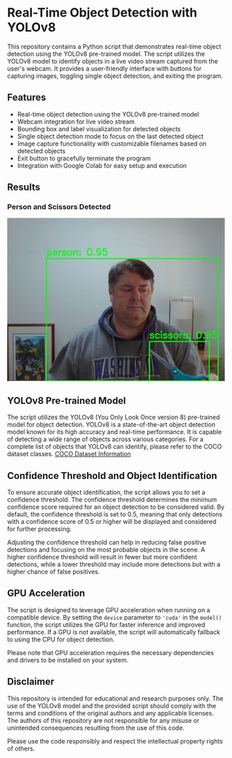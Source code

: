 # Real-Time Object Detection with YOLOv8

This repository contains a Python script that demonstrates real-time object detection using the YOLOv8 pre-trained model. The script utilizes the YOLOv8 model to identify objects in a live video stream captured from the user's webcam. It provides a user-friendly interface with buttons for capturing images, toggling single object detection, and exiting the program.

## Features

- Real-time object detection using the YOLOv8 pre-trained model
- Webcam integration for live video stream
- Bounding box and label visualization for detected objects
- Single object detection mode to focus on the last detected object
- Image capture functionality with customizable filenames based on detected objects
- Exit button to gracefully terminate the program
- Integration with Google Colab for easy setup and execution

## Results
### Person and Scissors Detected
![](https://github.com/ericyoc/yolo-inference-obj-detect-webcam-google-co-lab-poc/blob/main/person__0.95_scissors__0.95.jpg)

## YOLOv8 Pre-trained Model

The script utilizes the YOLOv8 (You Only Look Once version 8) pre-trained model for object detection. YOLOv8 is a state-of-the-art object detection model known for its high accuracy and real-time performance. It is capable of detecting a wide range of objects across various categories. For a complete list of objects that YOLOv8 can identify, please refer to the COCO dataset classes. [COCO Dataset Information ](https://docs.ultralytics.com/datasets/detect/coco/#dataset-yaml)

## Confidence Threshold and Object Identification

To ensure accurate object identification, the script allows you to set a confidence threshold. The confidence threshold determines the minimum confidence score required for an object detection to be considered valid. By default, the confidence threshold is set to 0.5, meaning that only detections with a confidence score of 0.5 or higher will be displayed and considered for further processing.

Adjusting the confidence threshold can help in reducing false positive detections and focusing on the most probable objects in the scene. A higher confidence threshold will result in fewer but more confident detections, while a lower threshold may include more detections but with a higher chance of false positives.

## GPU Acceleration

The script is designed to leverage GPU acceleration when running on a compatible device. By setting the `device` parameter to `'cuda'` in the `model()` function, the script utilizes the GPU for faster inference and improved performance. If a GPU is not available, the script will automatically fallback to using the CPU for object detection.

Please note that GPU acceleration requires the necessary dependencies and drivers to be installed on your system.

## Disclaimer

This repository is intended for educational and research purposes only. The use of the YOLOv8 model and the provided script should comply with the terms and conditions of the original authors and any applicable licenses. The authors of this repository are not responsible for any misuse or unintended consequences resulting from the use of this code.

Please use the code responsibly and respect the intellectual property rights of others.
